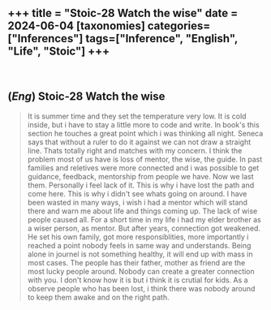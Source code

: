 +++
title = "Stoic-28 Watch the wise"
date = 2024-06-04
[taxonomies]
categories=["Inferences"]
tags=["Inference", "English", "Life", "Stoic"]
+++
---
<br>

## (*Eng*) Stoic-28 Watch the wise
> It is summer time and they set the temperature very low. It is cold inside, but i have to stay a little more to code and write. In book's this section he touches a great point which i was thinking all night. Seneca says that without a ruler to do it against we can not draw a straight line. Thats totally right and matches with my concern. I think the problem most of us have is loss of mentor, the wise, the guide. In past families and reletives were more connected and i was possible to get guidance, feedback, mentorship from people we have. Now we last them. Personally i feel lack of it. This is why i have lost the path and come here. This is why i didn't see whats going on around. I have been wasted in many ways, i wish i had a mentor which will stand there and warn me about life and things coming up. The lack of wise people caused all. For a short time in my life i had my elder brother as a wiser person, as mentor. But after years, connection got weakened. He set his own family, got more responsiblities, more importantly i reached a point nobody feels in same way and understands. Being alone in journel is not something healthy, it will end up with mass in most cases. The people has their father, mother as friend are the most lucky people around. Nobody can create a greater connection with you. I don't know how it is but i think it is crutial for kids. As a observe people who has been lost, i think there was nobody around to keep them awake and on the right path.